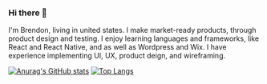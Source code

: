 ### Hi there 👋

I'm Brendon, living in united states. I make market-ready products, through product design and testing. I enjoy learning languages and frameworks, like React and React Native, and as well as Wordpress and Wix. I have experience implementing UI, UX, product deign, and wireframing. 

<!-- Find my work at https://thisisnotatest.me/about ⭐️😅🤯⻤ -->

[![Anurag's GitHub stats](https://github-readme-stats.vercel.app/api?username=Brendonjhawkins)](https://github.com/anuraghazra/github-readme-stats)
[![Top Langs](https://github-readme-stats.vercel.app/api/top-langs/?username=Brendonjhawkins&layout=compact)](https://github.com/anuraghazra/github-readme-stats)



<!-- - 🔭 I’m currently working on ...
- 🌱 I’m currently learning ...
- 👯 I’m looking to collaborate on ...
- 🤔 I’m looking for help with ...
- 💬 Ask me about ...
- 📫 How to reach me: ...
- 😄 Pronouns: ...
- ⚡ Fun fact: ...
 -->
